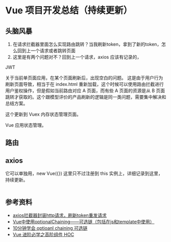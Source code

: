 
# Vue 项目开发总结（持续更新）

## 头脑风暴

<!-- 有些别人踩坑、有些是自己踩的坑 -->

1. 在请求拦截器里面怎么实现路由跳转？当我刷新token，拿到了新的token，怎么回到上一个请求或者跳转页面
2. 这里是有两个问题对不？回到上一个请求，axios 应该有记录的，

JWT

关于当前单页面应用，在某个页面刷新后，出现空白的问题。
这是由于用户行为刷新页面导致，相当于在 index.html 重新加载，这个时候可以使用路由拦截进行用户鉴权操作，但是假如当前路由对应 A 页面，而有些 A 页面的资源是从 B 页面跳转才获取的。这个跟模型评价的产品刷新的逻辑是同一类问题，需要集中解决和总结方案。

这个更新到 Vuex 内存状态管理页面。

Vue 应用状态管理。

## 路由

## axios 

它可以单独用，new Vue({}) 这里只不过注册到 this 实例上，详细记录到这里，持续更新。

```js
```

## 参考资料

- [axios拦截器封装http请求，刷新token重发请求](https://juejin.im/post/6844903894481371143#heading-3)
- [Vue中使用optionalChaining——可选链（包括在js和template中使用）](https://blog.csdn.net/weixin_43960696/article/details/105579832)
- [10分钟学会 optioanl chaining 可选链](https://juejin.im/post/6844904200220966920#heading-5)
- [Vue 进阶必学之高阶组件 HOC](https://juejin.im/post/6844904116603486221?utm_source=gold_browser_extension#heading-4)